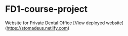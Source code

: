 # FD1-course-project
Website for Private Dental Office
[View deployed website] (https://stomadeus.netlify.com)
